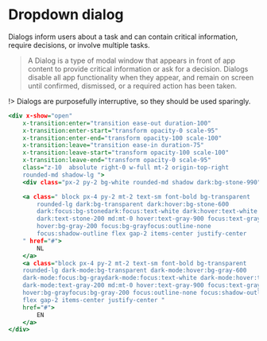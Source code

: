 # Dropdown dialog
Dialogs inform users about a task and can contain critical information, require decisions, or involve multiple tasks.

> A Dialog is a type of modal window that appears in front of app content to provide critical information or ask for a decision. Dialogs disable all app functionality when they appear, and remain on screen until confirmed, dismissed, or a required action has been taken.

!> Dialogs are purposefully interruptive, so they should be used sparingly.


```.html
<div x-show="open"
    x-transition:enter="transition ease-out duration-100"
    x-transition:enter-start="transform opacity-0 scale-95"
    x-transition:enter-end="transform opacity-100 scale-100"
    x-transition:leave="transition ease-in duration-75"
    x-transition:leave-start="transform opacity-100 scale-100"
    x-transition:leave-end="transform opacity-0 scale-95"
    class="z-10  absolute right-0 w-full mt-2 origin-top-right
    rounded-md shadow-lg ">
    <div class="px-2 py-2 bg-white rounded-md shadow dark:bg-stone-990">

    <a class=" block px-4 py-2 mt-2 text-sm font-bold bg-transparent
        rounded-lg dark:bg-transparent dark:hover:bg-stone-600
        dark:focus:bg-stonedark:focus:text-white dark:hover:text-white
        dark:text-stone-200 md:mt-0 hover:text-gray-900 focus:text-gray-900
        hover:bg-gray-200 focus:bg-grayfocus:outline-none
        focus:shadow-outline flex gap-2 items-center justify-center
    " href="#">
        NL
    </a>
    <a class="block px-4 py-2 mt-2 text-sm font-bold bg-transparent
    rounded-lg dark-mode:bg-transparent dark-mode:hover:bg-gray-600
    dark-mode:focus:bg-graydark-mode:focus:text-white dark-mode:hover:text-white
    dark-mode:text-gray-200 md:mt-0 hover:text-gray-900 focus:text-gray-900
    hover:bg-grayfocus:bg-gray-200 focus:outline-none focus:shadow-outline
    flex gap-2 items-center justify-center "
    href="#">
        EN
    </a>
</div>
```